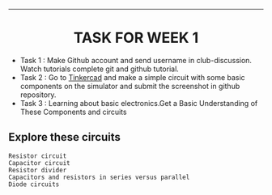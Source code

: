 ___
<h1 align="center"> TASK FOR WEEK 1</h1>


- Task 1 : Make Github account and send username in club-discussion. Watch tutorials complete git and github tutorial. 
- Task 2 : Go to [Tinkercad](https://tinkercad.com) and make a simple circuit with some basic components on the simulator and submit the screenshot in github repository.
- Task 3 : Learning about basic electronics.Get a Basic Understanding of These Components and circuits 

## Explore these circuits
```
Resistor circuit
Capacitor circuit
Resistor divider
Capacitors and resistors in series versus parallel
Diode circuits 
```

